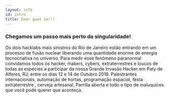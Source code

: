 ```yaml
---
layout: info
id: intro
title: Daar gaat ie!!!
---
```

### Chegamos um passo mais perto da singularidade!

Os dois hacklabs mais sinistros do Rio de Janeiro estão entrando em um processo de fusão nuclear liberando uma quantidade enorme de energia tecnocriativa no universo. Para medir esse fenômeno paranormal convidamos todos os hacker, makers, cybers, extraterrestres e loucos de todas as espécies a participar da nossa Grande Invasão Hacker em Paty de Alferes, RJ, entre os dias 12  e 14 de Outubro 2018.
Palestrantes internacionais, automação de hortas, programação espacial, festa extraterrestre , cerveja artesanal, Parrilla aberta e todo o tipo de maluquices que você pode querer que aconteça.
